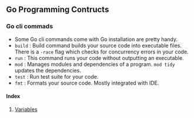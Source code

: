 ## Go Programming Contructs


### Go cli commads

- Some Go cli commands come with Go installation are pretty handy.
- `build` : Build command builds your source code into executable files. There is a `-race` flag which checks for concurrency errors in your code.
- `run` : This command runs your code without outputting an executable.
- `mod` : Manages modules and dependencies of a program. `mod tidy` updates the dependencies.
- `test` : Run test suite for your code.
- `fmt` : Formats your source code. Mostly integrated with IDE.


#### Index 

1. [Variables](./variables/README.md)